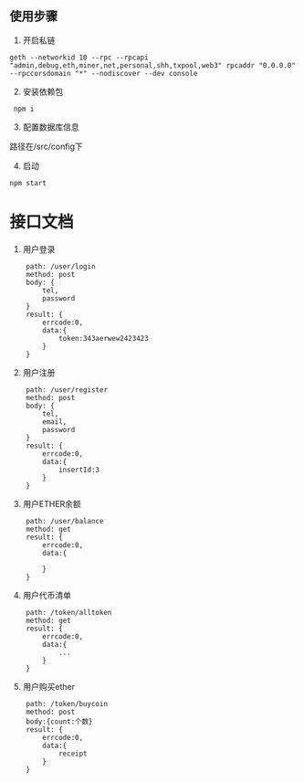 ## 使用步骤

1. 开启私链 

 ```
 geth --networkid 10 --rpc --rpcapi "admin,debug,eth,miner,net,personal,shh,txpool,web3" rpcaddr "0.0.0.0" --rpccorsdomain "*" --nodiscover --dev console
 ```
2. 安装依赖包

```
 npm i
```
3. 配置数据库信息

路径在/src/config下

4. 启动

```
npm start
```


# 接口文档

1. 用户登录

```
    path: /user/login
    method: post
    body: {
        tel,
        password
    }
    result: {
        errcode:0,
        data:{
            token:343aerwew2423423
        }
    }
```

2. 用户注册

```
    path: /user/register
    method: post
    body: {
        tel,
        email,
        password
    }
    result: {
        errcode:0,
        data:{
            insertId:3
        }
    }
```

3. 用户ETHER余额

```
    path: /user/balance
    method: get
    result: {
        errcode:0,
        data:{
            
        }
    }
```

4. 用户代币清单

```
    path: /token/alltoken
    method: get
    result: {
        errcode:0,
        data:{
            ...
        }
    }
```
5. 用户购买ether

```
    path: /token/buycoin
    method: post
    body:{count:个数}
    result: {
        errcode:0,
        data:{
            receipt
        }
    }
```